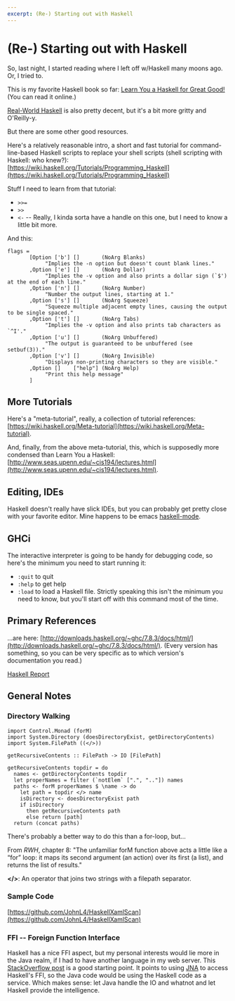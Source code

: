 ```yaml
---
excerpt: (Re-) Starting out with Haskell
---
```


(Re-) Starting out with Haskell
===============================

So, last night, I started reading where I left off w/Haskell many moons ago.  Or, I tried to.

This is my favorite Haskell book so far: [Learn You a Haskell for Great Good!](http://learnyouahaskell.com/) (You can
read it online.)

[Real-World Haskell](http://book.realworldhaskell.org/) is also pretty decent, but it's a bit more gritty and O'Reilly-y.

But there are some other good resources.

Here's a relatively reasonable intro, a short and fast tutorial for command-line-based Haskell scripts to replace
your shell scripts (shell scripting with Haskell: who knew?):
[https://wiki.haskell.org/Tutorials/Programming_Haskell](https://wiki.haskell.org/Tutorials/Programming_Haskell)

Stuff I need to learn from that tutorial:

* `>>=`
* `>>`
* `<-` -- Really, I kinda sorta have a handle on this one, but I need to know a little bit more.

And this:

~~~
flags =
       [Option ['b'] []       (NoArg Blanks)
            "Implies the -n option but doesn't count blank lines."
       ,Option ['e'] []       (NoArg Dollar)
            "Implies the -v option and also prints a dollar sign (`$') at the end of each line."
       ,Option ['n'] []       (NoArg Number)
            "Number the output lines, starting at 1."
       ,Option ['s'] []       (NoArg Squeeze)
            "Squeeze multiple adjacent empty lines, causing the output to be single spaced."
       ,Option ['t'] []       (NoArg Tabs)
            "Implies the -v option and also prints tab characters as `^I'."
       ,Option ['u'] []       (NoArg Unbuffered)
            "The output is guaranteed to be unbuffered (see setbuf(3))."
       ,Option ['v'] []       (NoArg Invisible)
            "Displays non-printing characters so they are visible."
       ,Option []    ["help"] (NoArg Help)
            "Print this help message"
       ]
~~~

More Tutorials
--------------

Here's a "meta-tutorial", really, a collection of tutorial references:
[https://wiki.haskell.org/Meta-tutorial](https://wiki.haskell.org/Meta-tutorial).

And, finally, from the above meta-tutorial, this, which is supposedly more condensed than Learn You a Haskell:
[http://www.seas.upenn.edu/~cis194/lectures.html](http://www.seas.upenn.edu/~cis194/lectures.html).

Editing, IDEs
-------------

Haskell doesn't really have slick IDEs, but you can probably get pretty close with your favorite editor.
Mine happens to be emacs [haskell-mode](https://github.com/haskell/haskell-mode).

GHCi
----

The interactive interpreter is going to be handy for debugging code, so here's the minimum you need to start running it:

* `:quit` to quit
* `:help` to get help
* `:load` to load a Haskell file.  Strictly speaking this isn't the minimum you need to know, but you'll start off
    with this command most of the time.

Primary References
------------------

...are here: [http://downloads.haskell.org/~ghc/7.8.3/docs/html/](http://downloads.haskell.org/~ghc/7.8.3/docs/html/).
(Every version has something, so you can be very specific as to which version's documentation you read.)

[Haskell Report](https://www.haskell.org/onlinereport/haskell2010/)

General Notes
-------------

### Directory Walking

~~~
import Control.Monad (forM)
import System.Directory (doesDirectoryExist, getDirectoryContents)
import System.FilePath ((</>))

getRecursiveContents :: FilePath -> IO [FilePath]

getRecursiveContents topdir = do
  names <- getDirectoryContents topdir
  let properNames = filter (`notElem` [".", ".."]) names
  paths <- forM properNames $ \name -> do
    let path = topdir </> name
    isDirectory <- doesDirectoryExist path
    if isDirectory
      then getRecursiveContents path
      else return [path]
  return (concat paths)
~~~

There's probably a better way to do this than a for-loop, but...

From _RWH_, chapter 8: "The unfamiliar forM function above acts a little like a “for” loop: it maps its second argument (an action) over its first (a list), and returns the list of results."

**</>**: An operator that joins two strings with a filepath separator.

### Sample Code

[https://github.com/JohnL4/HaskellXamlScan](https://github.com/JohnL4/HaskellXamlScan)

### FFI -- Foreign Function Interface

Haskell has a nice FFI aspect, but my personal interests would lie more in the Java realm, if I had to have another
language in my web server.  This [StackOverflow post](http://stackoverflow.com/questions/9650183/haskell-java-interoperability)
is a good starting point.  It points to using [JNA](https://github.com/java-native-access/jna) to access Haskell's FFI,
so the Java code would be using the Haskell code as a service.  Which makes sense: let Java handle the IO and whatnot
and let Haskell provide the  intelligence.
